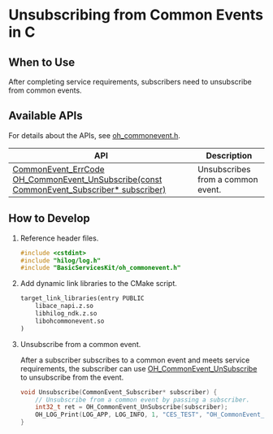 # Unsubscribing from Common Events in C

<!--Kit: Basic Services Kit-->
<!--Subsystem: Notification-->
<!--Owner: @peixu-->
<!--Designer: @dongqingran; @wulong158-->
<!--Tester: @wanghong1997-->
<!--Adviser: @huipeizi-->

## When to Use

After completing service requirements, subscribers need to unsubscribe from common events.

## Available APIs

For details about the APIs, see [oh_commonevent.h](../../reference/apis-basic-services-kit/capi-oh-commonevent-h.md).

| API                              | Description                                                            |
| ------------------------------------ | ---------------------------------------------------------------- |
|[CommonEvent_ErrCode OH_CommonEvent_UnSubscribe(const CommonEvent_Subscriber* subscriber)](../../reference/apis-basic-services-kit/capi-oh-commonevent-h.md#oh_commonevent_unsubscribe)|Unsubscribes from a common event.|

## How to Develop

1. Reference header files.

   ```c++
   #include <cstdint>
   #include "hilog/log.h"
   #include "BasicServicesKit/oh_commonevent.h"
   ```

2. Add dynamic link libraries to the CMake script.

   ```txt
   target_link_libraries(entry PUBLIC
       libace_napi.z.so
       libhilog_ndk.z.so
       libohcommonevent.so
   )
   ```


3. Unsubscribe from a common event.

   After a subscriber subscribes to a common event and meets service requirements, the subscriber can use [OH_CommonEvent_UnSubscribe](../../reference/apis-basic-services-kit/capi-oh-commonevent-h.md#oh_commonevent_unsubscribe) to unsubscribe from the event.

   ```c++
   void Unsubscribe(CommonEvent_Subscriber* subscriber) {
       // Unsubscribe from a common event by passing a subscriber.
       int32_t ret = OH_CommonEvent_UnSubscribe(subscriber);
       OH_LOG_Print(LOG_APP, LOG_INFO, 1, "CES_TEST", "OH_CommonEvent_UnSubscribe ret <%{public}d>.", ret);
   }
   ```
